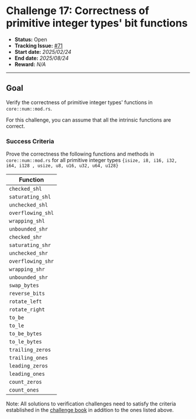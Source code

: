 # Challenge 17: Correctness of primitive integer types' bit functions

- **Status:** Open
- **Tracking Issue:** [#71](https://github.com/model-checking/verify-rust-std/issues/71)
- **Start date:** *2025/02/24*
- **End date:** *2025/08/24*
- **Reward:** *N/A*

-------------------

## Goal

Verify the correctness of primitive integer types' functions in `core::num::mod.rs`.

For this challenge, you can assume that all the intrinsic functions are correct.

### Success Criteria

Prove the correctness the following functions and methods in `core::num::mod.rs` for all primitive integer types
`{isize, i8, i16, i32, i64, i128 , usize, u8, u16, u32, u64, u128}`

| Function |
|--------- |
|  `checked_shl`   |
|  `saturating_shl`  |
|  `unchecked_shl`   |
|  `overflowing_shl` |
|  `wrapping_shl`   |
|  `unbounded_shr`   |
|  `checked_shr`   |
|  `saturating_shr`  |
|  `unchecked_shr`   |
|  `overflowing_shr` |
|  `wrapping_shr`   |
|  `unbounded_shr`   |
|  `swap_bytes`|
|  `reverse_bits`|
|  `rotate_left`|
|  `rotate_right`|
| `to_be` |
| `to_le` |
| `to_be_bytes` |
| `to_le_bytes` |
| `trailing_zeros` |
| `trailing_ones` |
| `leading_zeros` |
| `leading_ones` |
| `count_zeros` |
| `count_ones` |


Note: All solutions to verification challenges need to satisfy the criteria established in the [challenge book](../general-rules.md)
in addition to the ones listed above.

